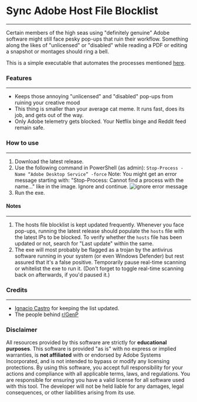 # Sync Adobe Host File Blocklist
---
Certain members of the high seas using "definitely genuine" Adobe software might still face pesky pop-ups that ruin their workflow. Something along the likes of "unlicensed" or "disabled" while reading a PDF or editing a snapshot or montages should ring a bell.

This is a simple executable that automates the processes mentioned [here](https://www.reddit.com/r/GenP/wiki/redditgenpguides/#wiki_.28....29_1.FE0F.20E3_host_file_block_list_.28updated_regularly.29). 

### Features
---
-  Keeps those annoying "unlicensed" and "disabled" pop-ups from ruining your creative mood
- This thing is smaller than your average cat meme. It runs fast, does its job, and gets out of the way.
- Only Adobe telemetry gets blocked. Your Netflix binge and Reddit feed remain safe.

### How to use
---
1. Download the latest release.
2. Use the following command in PowerShell (as admin):
`Stop-Process -Name “Adobe Desktop Service” -force`
Note: You might get an error message starting with: "Stop-Process: Cannot find a process with the name..." like in the image. Ignore and continue. ![ignore error message](https://b.thumbs.redditmedia.com/kbmRrE_CMsxMdZISJ1zQ-GsP2mY3gJlsrAHpWYs3QTk.png)
3. Run the exe.

#### Notes
---
1. The hosts file blocklist is kept updated frequently. Whenever you face pop-ups, running the latest release should populate the `hosts` file with the latest IPs to be blocked. To verify whether the `hosts` file has been updated or not, search for "Last update" within the same.
2. The exe will most probably be flagged as a trojan by the antivirus software running in your system (or even Windows Defender) but rest assured that it's a false positive. Temporarily pause real-time scanning or whitelist the exe to run it. (Don't forget to toggle real-time scanning back on afterwards, if you'd paused it.)

### Credits
---
- [Ignacio Castro](https://github.com/ignaciocastro/a-dove-is-dumb) for keeping the list updated.
- The people behind [r/GenP](https://www.reddit.com/r/GenP/)


### Disclaimer
All resources provided by this software are strictly for **educational purposes**. This software is provided "as is" with no express or implied warranties, is **not affiliated** with or endorsed by Adobe Systems Incorporated, and is not intended to bypass or modify any licensing protections. By using this software, you accept full responsibility for your actions and compliance with all applicable terms, laws, and regulations. You are responsible for ensuring you have a valid license for all software used with this tool. The developer will not be held liable for any damages, legal consequences, or other liabilities arising from its use.